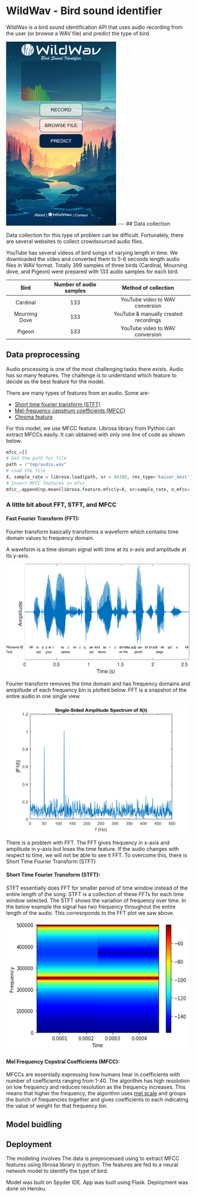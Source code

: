 # WildWav - Bird sound identifier

WildWav is a bird sound identification API that uses audio recording from the user (or browse a WAV file) and predict the type of bird.

<img src="/Images/Wildwav.png" width="300" height="500">
---
## Data collection

Data collection for this type of problem can be difficult. Fortunately, there are several websites to collect crowdsourced audio files.

YouTube has several videos of bird songs of varying length in time. We downloaded the video and converted them to 5-6 seconds length audio files in WAV format. Totally 399 samples of three birds (Cardinal, Mourning dove, and Pigeon) were prepared with 133 audio samples for each bird.

| Bird  | Number of audio samples | Method of collection |
| :-------------: | :-------------: | :-------------: |
| Cardinal  | 133  | YouTube video to WAV conversion |
| Mourning Dove  | 133  | YouTube & manually created recordings |
| Pigeon  | 133  | YouTube video to WAV conversion |

## Data preprocessing

Audio processing is one of the most challenging tasks there exists. Audio has so many features. The challenge is to understand which feature to decide as the best feature for the model.

There are many types of features from an audio. Some are-
* [Short time fourier transform (STFT)](https://en.wikipedia.org/wiki/Short-time_Fourier_transform)
* [Mel-frequency cepstrum coefficients  (MFCC)](https://en.wikipedia.org/wiki/Mel-frequency_cepstrum#:~:text=Mel%2Dfrequency%20cepstral%20coefficients%20(MFCCs,%2Da%2Dspectrum%22).)
* [Chroma feature](https://en.wikipedia.org/wiki/Chroma_feature)

For this model, we use MFCC feature. Librosa library from Python can extract MFCCs easily. It can obtained with only one line of code as shown below.
```Python
mfcc_=[]
# Get the path for file
path = r"tmp/audio.wav"
# Load the file
X, sample_rate = librosa.load(path, sr = 44100, res_type='kaiser_best')
# Insert MFCC features in mfcc_
mfcc_.append(np.mean(librosa.feature.mfcc(y=X, sr=sample_rate, n_mfcc=13).T,axis=0))
```

### A little bit about FFT, STFT, and MFCC
#### Fast Fourier Transform (FFT): 
Fourier transform basically transforms a waveform which contains time domain values to frequency domain.

A waveform is a time domain signal with time at its x-axis and amplitude at its y-axis.

<img src="/Images/waveform.png" width="500" height="300">

Fourier transform removes the time domain and has frequency domains and amiplitude of each frequency bin is plotted below.
FFT is a snapshot of the entire audio in one single view.

<img src="/Images/fft.png" width="500" height="350">

There is a problem with FFT. The FFT gives frequency in x-axis and amplitude in y-axis but loses the time feature. If the audio changes with respect to time, we will not be able to see it FFT. To overcome this, there is Short Time Fourier Transform (STFT)

#### Short Time Fourier Transform (STFT):
STFT essentially does FFT for smaller period of time window instead of the entire length of the song. STFT is a collection of these FFTs for each time window selected. The STFT shows the variation of frequency over time. In the below example the signal has two frequency throughout the entire length of the audio. This corresnponds to the FFT plot we saw above.

<img src="/Images/STFT.png" width="500" height="350">

#### Mel Frequency Cepstral Coefficients (MFCC):
MFCCs are essentially expressing how humans hear in coefficients with number of coefficients ranging from 1-40. The algorithm has high resolution on low frequency and reduces resolution as the frequency increases. This means that higher the frequency, the algorithm uses [mel scale](https://en.wikipedia.org/wiki/Mel_scale) and groups the bunch of frequencies together and gives coefficients to each indicating the value of weight for that frequency bin. 



## Model buidling
## Deployment

The modeling involves 
The data is preprocessed using to extract MFCC features using librosa library in python. The features are fed to a neural network model to identify the type of bird.

Model was built on Spyder IDE.
App was built using Flask.
Deployment was done on Heroku.
